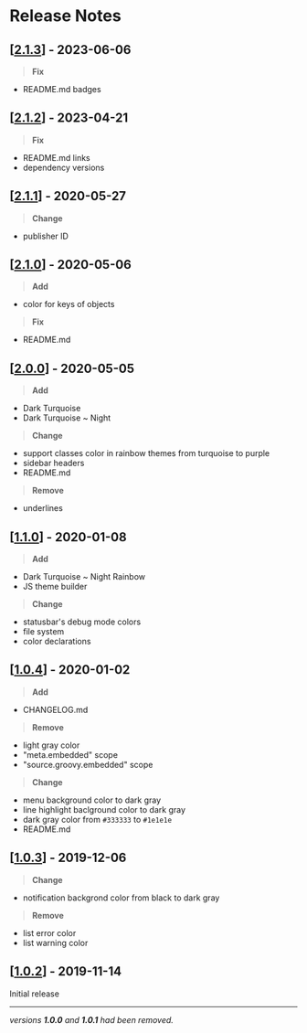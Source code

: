 # Release Notes

## [[2.1.3](https://github.com/999-Victor/VSCode-Dark-Turquoise/releases/tag/v2.1.3)] - 2023-06-06

>**Fix**

- README.md badges

## [[2.1.2](https://github.com/999-Victor/VSCode-Dark-Turquoise/releases/tag/v2.1.2)] - 2023-04-21

>**Fix**

- README.md links
- dependency versions

## [[2.1.1](https://github.com/999-Victor/VSCode-Dark-Turquoise/releases/tag/v2.1.1)] - 2020-05-27

>**Change**

- publisher ID

## [[2.1.0](https://github.com/999-Victor/VSCode-Dark-Turquoise/releases/tag/v2.1.0)] - 2020-05-06

>**Add**

- color for keys of objects

>**Fix**

- README.md

## [[2.0.0](https://github.com/999-Victor/VSCode-Dark-Turquoise/releases/tag/v2.0.0)] - 2020-05-05

>**Add**

- Dark Turquoise
- Dark Turquoise ~ Night

>**Change**

- support classes color in rainbow themes from turquoise to purple
- sidebar headers
- README.md

>**Remove**

- underlines

## [[1.1.0](https://github.com/999-Victor/VSCode-Dark-Turquoise/releases/tag/v1.1.0)] - 2020-01-08

>**Add**

- Dark Turquoise ~ Night Rainbow
- JS theme builder

>**Change**

- statusbar's debug mode colors
- file system
- color declarations

## [[1.0.4](https://github.com/999-Victor/VSCode-Dark-Turquoise/releases/tag/v1.0.4)] - 2020-01-02

>**Add**

- CHANGELOG.md

>**Remove**

- light gray color
- "meta.embedded" scope
- "source.groovy.embedded" scope

>**Change**

- menu background color to dark gray
- line highlight baclground color to dark gray
- dark gray color from `#333333` to `#1e1e1e`
- README.md

## [[1.0.3](https://github.com/999-Victor/VSCode-Dark-Turquoise/releases/tag/v1.0.3)] - 2019-12-06

>**Change**

- notification backgrond color from black to dark gray

>**Remove**

- list error color
- list warning color

## [[1.0.2](https://github.com/999-Victor/VSCode-Dark-Turquoise/releases/tag/v1.0.2)] - 2019-11-14

Initial release

***

*versions **1.0.0** and **1.0.1** had been removed.*
